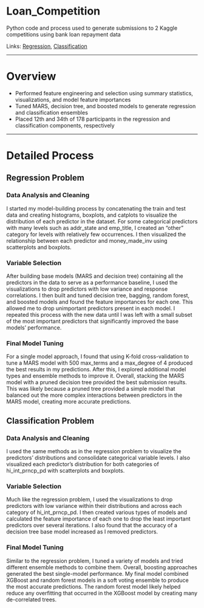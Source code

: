 # Loan_Competition
Python code and process used to generate submissions to 2 Kaggle competitions using bank loan repayment data

Links:
[Regression](https://www.kaggle.com/competitions/data-sci-3-reg-2022-bank-loans),
[Classification](https://www.kaggle.com/competitions/data-sci-3-classification-2022-loan-repayment)

---
# Overview
- Performed feature engineering and selection using summary statistics, visualizations, and model feature importances
- Tuned MARS, decision tree, and boosted models to generate regression and classification ensembles
- Placed 12th and 34th of 178 participants in the regression and classification components, respectively

---
# Detailed Process
## Regression Problem
### Data Analysis and Cleaning
I started my model-building process by concatenating the train and test data and creating histograms, boxplots, and catplots to visualize the distribution of each predictor in the dataset. For some categorical predictors with many levels such as addr_state and emp_title, I created an “other” category for levels with relatively few occurrences. I then visualized the relationship between each predictor and money_made_inv using scatterplots and boxplots.

### Variable Selection
After building base models (MARS and decision tree) containing all the predictors in the data to serve as a performance baseline, I used the visualizations to drop predictors with low variance and response correlations. I then built and tuned decision tree, bagging, random forest, and boosted models and found the feature importances for each one. This allowed me to drop unimportant predictors present in each model. I repeated this process with the new data until I was left with a small subset of the most important predictors that significantly improved the base models’ performance. 

### Final Model Tuning
For a single model approach, I found that using K-fold cross-validation to tune a MARS model with 500 max_terms and a max_degree of 4 produced the best results in my predictions. After this, I explored additional model types and ensemble methods to improve it. Overall, stacking the MARS model with a pruned decision tree provided the best submission results. This was likely because a pruned tree provided a simple model that balanced out the more complex interactions between predictors in the MARS model, creating more accurate predictions.


## Classification Problem
### Data Analysis and Cleaning
I used the same methods as in the regression problem to visualize the predictors’ distributions and consolidate categorical variable levels. I also visualized each predictor’s distribution for both categories of hi_int_prncp_pd with scatterplots and boxplots. 

### Variable Selection
Much like the regression problem, I used the visualizations to drop predictors with low variance within their distributions and across each category of hi_int_prncp_pd. I then created various types of models and calculated the feature importance of each one to drop the least important predictors over several iterations. I also found that the accuracy of a decision tree base model increased as I removed predictors.

### Final Model Tuning
Similar to the regression problem, I tuned a variety of models and tried different ensemble methods to combine them. Overall, boosting approaches generated the best single-model performance. My final model combined XGBoost and random forest models in a soft voting ensemble to produce the most accurate predictions. The random forest model likely helped reduce any overfitting that occurred in the XGBoost model by creating many de-correlated trees.
